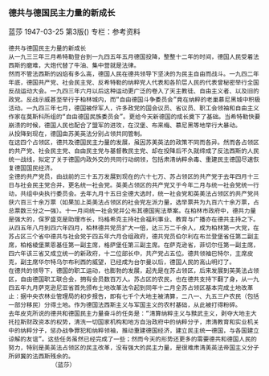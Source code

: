 ### 德共与德国民主力量的新成长
蓝莎
1947-03-25
第3版()
专栏：参考资料

    德共与德国民主力量的新成长
    从一九三三年三月希特勒登台到一九四五年五月德国投降，整整十二年的时间，德国人民受着法西斯的磨难，大炮代替了牛油、集中营就是法律。
    然而不管法西斯的凶焰有多么高，德国人民在德共领导下坚决的为民主自由而战斗。一九四二年年底，德国共产党、社会民主党、反希特勒的纳粹党人代表和各阶层人民的代表曾秘密举行全国反战运动大会。一九四三年六月以后这种运动更广泛的卷入了天主教徒、自由主义者、以及旧的政党。反战示威甚至举行于柏林城内，而“自由德国斗争委员会”竟在纳粹的老巢慕尼黑城中积极活动。一九四三年七月，德国被俘军人，许多政党的国会议员、省议员、职工会领袖和自由主义作家在莫斯科所组的“自由德国民族委员会”。更给今天新德国的成长奠下了基础。当希特勒快要崩溃的时候，德国人民也配合了盟军的进攻，在汉堡、布来梅、慕尼黑等地举行大暴动。
    从投降到现在，德国由苏美英法分别占领共同管制。
    在这四个占领区，德共及德国民主力量的发展，虽因苏美英法的政策不同而各异。然而各占领区的共产党、社会民主党、自由民主党与基督教民主党、却在投降后不久就缔成了反法西斯的人民统一战线，拟定了关于德国内政外交的共同行动纲领，包括肃清纳粹余毒、重建民主德国尽速恢复德国国民经济。
    全德的共产党员，由战前的三十五万发展到现在的六十七万、苏占领区的共产党于去年四月十三日与社会民主党合并，更名统一社会党。英美占领区的共产党又于今年二月与统一社会党统一行动，共组中央执行委员会。去年九月十五日全德大选时，统一社会党和英美法占领区的共产党共获六百三十余万票（如果加上英美法占领区的社会党左派力量，选举票共为九百六十余万票，占总票数三分之一强）。十一月间统一社会党并公布其德国宪法草案。在柏林市政府中，德共力量是强大的，保罗盛克是助理市长，玛格希克主持社会福利事业、教育与广播亦在德共主持之下。从四五年八月到四六年四月，柏林德共党员扩大一倍，达三万二千余人，成为柏林第一大党，在苏占区三个省中德共与社会党于四五年六月合组政府，德共党员伯尔利在布兰登堡省任第二副主席，柏格棱堡莱恩基任第一副主席，格萨堡任第三副主席。在萨克逊省，菲切尔任第一副主席，四六年该三省又成立统一的新政府，十二位部长中，共产党占五位。德共领袖巴特尔，主席皮克，副主席华尔特乌尔布利西的威望，已经成为台尔曼以后，德国人民的高山明灯了。
    在德共的领导下，德国的职工运动，也膨勃的发展，起先是在苏占领区，后来发展到英美法占领区，自由德国职工联合会，拥有会员数百万人。苏占区的农民，也在德共支持下翻了身，从一九四五年九月萨克逊尼亚省首先颁布土地改革法令起到同年十二月全苏占领区基本完成土地改革止：据中央农林业管理局的初步报告，即有七千个大地主被清算，二八一、九五三户农民（包括一部分移民）分得土地。作为德国法西斯主义与军国主义的农村基础，从此被打得粉碎。
    去年皮克所说的德共和德国民主力量奋斗的任务是：“清算纳粹主义与黩武主义，剥夺大地主大托拉斯财政资本的权势，清洗一切国家机构和地方自治政府中的纳粹分子，肃清教育和实业机关中的纳粹分子，惩办战争罪犯和纳粹领袖，推动重建德国经济，建立民主统一德国，与各国建立谅解的友谊”。这些任务虽然已经完成了一些；然而今天的形势还更多的需要德共和德国人民的努力，特别是美英法占领区的民主改革，没有强大的民主力量，是很难肃清美英法帝国主义分子所卵冀的法西斯残余的。
                （蓝莎）
